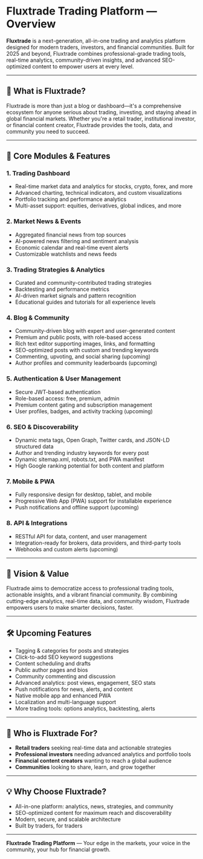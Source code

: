 # Fluxtrade Trading Platform — Overview

**Fluxtrade** is a next-generation, all-in-one trading and analytics platform designed for modern traders, investors, and financial communities. Built for 2025 and beyond, Fluxtrade combines professional-grade trading tools, real-time analytics, community-driven insights, and advanced SEO-optimized content to empower users at every level.

---

## 🌟 What is Fluxtrade?

Fluxtrade is more than just a blog or dashboard—it's a comprehensive ecosystem for anyone serious about trading, investing, and staying ahead in global financial markets. Whether you're a retail trader, institutional investor, or financial content creator, Fluxtrade provides the tools, data, and community you need to succeed.

---

## 🧩 **Core Modules & Features**

### 1. **Trading Dashboard**
- Real-time market data and analytics for stocks, crypto, forex, and more
- Advanced charting, technical indicators, and custom visualizations
- Portfolio tracking and performance analytics
- Multi-asset support: equities, derivatives, global indices, and more

### 2. **Market News & Events**
- Aggregated financial news from top sources
- AI-powered news filtering and sentiment analysis
- Economic calendar and real-time event alerts
- Customizable watchlists and news feeds

### 3. **Trading Strategies & Analytics**
- Curated and community-contributed trading strategies
- Backtesting and performance metrics
- AI-driven market signals and pattern recognition
- Educational guides and tutorials for all experience levels

### 4. **Blog & Community**
- Community-driven blog with expert and user-generated content
- Premium and public posts, with role-based access
- Rich text editor supporting images, links, and formatting
- SEO-optimized posts with custom and trending keywords
- Commenting, upvoting, and social sharing (upcoming)
- Author profiles and community leaderboards (upcoming)

### 5. **Authentication & User Management**
- Secure JWT-based authentication
- Role-based access: free, premium, admin
- Premium content gating and subscription management
- User profiles, badges, and activity tracking (upcoming)

### 6. **SEO & Discoverability**
- Dynamic meta tags, Open Graph, Twitter cards, and JSON-LD structured data
- Author and trending industry keywords for every post
- Dynamic sitemap.xml, robots.txt, and PWA manifest
- High Google ranking potential for both content and platform

### 7. **Mobile & PWA**
- Fully responsive design for desktop, tablet, and mobile
- Progressive Web App (PWA) support for installable experience
- Push notifications and offline support (upcoming)

### 8. **API & Integrations**
- RESTful API for data, content, and user management
- Integration-ready for brokers, data providers, and third-party tools
- Webhooks and custom alerts (upcoming)

---

## 🚀 **Vision & Value**

Fluxtrade aims to democratize access to professional trading tools, actionable insights, and a vibrant financial community. By combining cutting-edge analytics, real-time data, and community wisdom, Fluxtrade empowers users to make smarter decisions, faster.

---

## 🛠️ **Upcoming Features**

- Tagging & categories for posts and strategies
- Click-to-add SEO keyword suggestions
- Content scheduling and drafts
- Public author pages and bios
- Community commenting and discussion
- Advanced analytics: post views, engagement, SEO stats
- Push notifications for news, alerts, and content
- Native mobile app and enhanced PWA
- Localization and multi-language support
- More trading tools: options analytics, backtesting, alerts

---

## 👥 **Who is Fluxtrade For?**

- **Retail traders** seeking real-time data and actionable strategies
- **Professional investors** needing advanced analytics and portfolio tools
- **Financial content creators** wanting to reach a global audience
- **Communities** looking to share, learn, and grow together

---

## 💡 **Why Choose Fluxtrade?**

- All-in-one platform: analytics, news, strategies, and community
- SEO-optimized content for maximum reach and discoverability
- Modern, secure, and scalable architecture
- Built by traders, for traders

---

**Fluxtrade Trading Platform** — Your edge in the markets, your voice in the community, your hub for financial growth.
